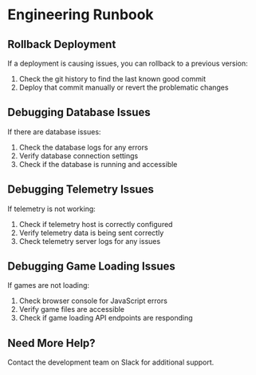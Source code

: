 # Engineering Runbook

## Rollback Deployment

If a deployment is causing issues, you can rollback to a previous version:

1. Check the git history to find the last known good commit
2. Deploy that commit manually or revert the problematic changes

## Debugging Database Issues

If there are database issues:

1. Check the database logs for any errors
2. Verify database connection settings
3. Check if the database is running and accessible

## Debugging Telemetry Issues

If telemetry is not working:

1. Check if telemetry host is correctly configured
2. Verify telemetry data is being sent correctly
3. Check telemetry server logs for any issues

## Debugging Game Loading Issues

If games are not loading:

1. Check browser console for JavaScript errors
2. Verify game files are accessible
3. Check if game loading API endpoints are responding

## Need More Help?

Contact the development team on Slack for additional support.
